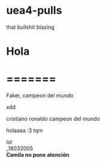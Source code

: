 # uea4-pulls

 









that bullshit blazing  





Hola
=======
=======
=======
Faker, campeon del mundo  




xdd  

cristiano ronaldo campeon del mundo  


holaaaa :3 tqm  




lol  
_18032005  
**Camila no pone atención**

